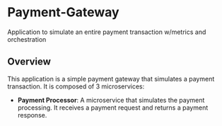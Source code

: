 # Payment-Gateway

 Application to simulate an entire payment transaction w/metrics and orchestration

## Overview

This application is a simple payment gateway that simulates a payment transaction. It is composed of 3 microservices:

- **Payment Processor**: A microservice that simulates the payment processing. It receives a payment request and returns a payment response.

